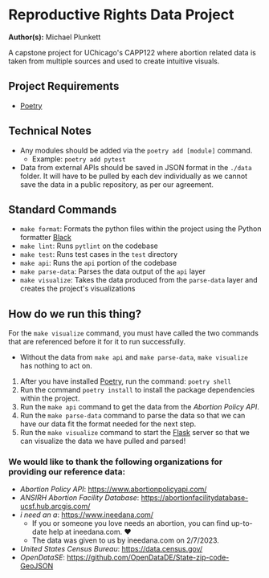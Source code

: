 # Reproductive Rights Data Project
**Author(s):** Michael Plunkett

A capstone project for UChicago's CAPP122 where abortion related data is taken from multiple sources and used to create intuitive visuals.

## Project Requirements
- [Poetry](https://python-poetry.org/docs/basic-usage/)

## Technical Notes
- Any modules should be added via the `poetry add [module]` command.
  - Example: `poetry add pytest`
- Data from external APIs should be saved in JSON format in the `./data` folder. It will have to be pulled by each dev individually as we cannot save the data in a public repository, as per our agreement.

## Standard Commands
- `make format`: Formats the python files within the project using the Python formatter [Black](https://github.com/psf/black)
- `make lint`: Runs `pytlint` on the codebase
- `make test`: Runs test cases in the `test` directory
- `make api`: Runs the `api` portion of the codebase
- `make parse-data`: Parses the data output of the `api` layer
- `make visualize`: Takes the data produced from the `parse-data` layer and creates the project's visualizations

## How do we run this thing?
For the `make visualize` command, you must have called the two commands that are referenced before it for it to run successfully.
- Without the data from `make api` and `make parse-data`, `make visualize` has nothing to act on.

1. After you have installed [Poetry](https://python-poetry.org/docs/basic-usage/), run the command: `poetry shell`
2. Run the command `poetry install` to install the package dependencies within the project.
3. Run the `make api` command to get the data from the _Abortion Policy API_.
4. Run the `make parse-data` command to parse the data so that we can have our data fit the format needed for the next step.
5. Run the `make visualize` command to start the [Flask](https://flask.palletsprojects.com/en/2.2.x/) server so that we can visualize the data we have pulled and parsed!

### We would like to thank the following organizations for providing our reference data:
- _Abortion Policy API_: https://www.abortionpolicyapi.com/
- _ANSIRH Abortion Facility Database_: https://abortionfacilitydatabase-ucsf.hub.arcgis.com/
- _i need an a_: https://www.ineedana.com/
  - If you or someone you love needs an abortion, you can find up-to-date help at ineedana.com. ❤️
  - The data was given to us by ineedana.com on 2/7/2023.
- _United States Census Bureau_: https://data.census.gov/
- _OpenDataSE_: https://github.com/OpenDataDE/State-zip-code-GeoJSON
